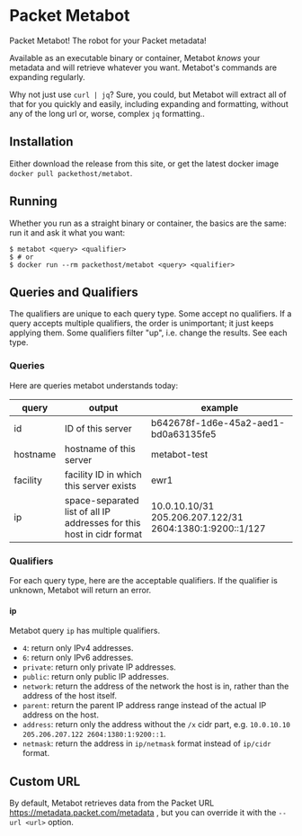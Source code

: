 # Packet Metabot

Packet Metabot! The robot for your Packet metadata!

Available as an executable binary or container, Metabot _knows_ your metadata and will retrieve whatever you want. Metabot's commands are expanding regularly.

Why not just use `curl | jq`? Sure, you could, but Metabot will extract all of that for you quickly and easily, including expanding and formatting, without any of the long url or, worse, complex `jq` formatting..

## Installation

Either download the release from this site, or get the latest docker image `docker pull packethost/metabot`.

## Running
Whether you run as a straight binary or container, the basics are the same: run it and ask it what you want:

```
$ metabot <query> <qualifier>
$ # or
$ docker run --rm packethost/metabot <query> <qualifier>
```

## Queries and Qualifiers
The qualifiers are unique to each query type. Some accept no qualifiers. If a query accepts multiple qualifiers, the order is unimportant; it just keeps applying them. Some qualifiers filter "up", i.e. change the results. See each type.

### Queries
Here are queries metabot understands today:

|query|output|example|
|---|---|---|
|id|ID of this server|b642678f-1d6e-45a2-aed1-bd0a63135fe5|
|hostname|hostname of this server|metabot-test|
|facility|facility ID in which this server exists|ewr1|
|ip|space-separated list of all IP addresses for this host in cidr format|10.0.10.10/31 205.206.207.122/31 2604:1380:1:9200::1/127|

### Qualifiers

For each query type, here are the acceptable qualifiers. If the qualifier is unknown, Metabot will return an error.

#### ip
Metabot query `ip` has multiple qualifiers.

* `4`: return only IPv4 addresses.
* `6`: return only IPv6 addresses.
* `private`: return only private IP addresses.
* `public`: return only public IP addresses.
* `network`: return the address of the network the host is in, rather than the address of the host itself.
* `parent`: return the parent IP address range instead of the actual IP address on the host.
* `address`: return only the address without the `/x` cidr part, e.g. `10.0.10.10 205.206.207.122 2604:1380:1:9200::1`.
* `netmask`: return the address in `ip/netmask` format instead of `ip/cidr` format.

## Custom URL
By default, Metabot retrieves data from the Packet URL https://metadata.packet.com/metadata , but you can override it with the `--url <url>` option.


